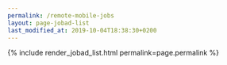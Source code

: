```yaml
---
permalink: /remote-mobile-jobs
layout: page-jobad-list
last_modified_at: 2019-10-04T18:38:30+0200
---
```

{% include render_jobad_list.html permalink=page.permalink %}
